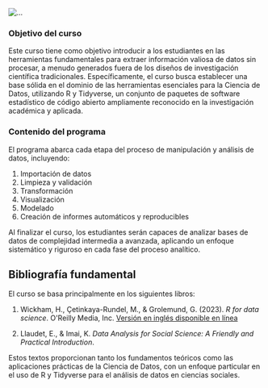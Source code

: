 
![...](img/cdar2.jpg)


### Objetivo del curso

Este curso tiene como objetivo introducir a los estudiantes en las herramientas fundamentales para extraer información valiosa de datos sin procesar, a menudo generados fuera de los diseños de investigación científica tradicionales. Específicamente, el curso busca establecer una base sólida en el dominio de las herramientas esenciales para la Ciencia de Datos, utilizando R y Tidyverse, un conjunto de paquetes de software estadístico de código abierto ampliamente reconocido en la investigación académica y aplicada.

### Contenido del programa

El programa abarca cada etapa del proceso de manipulación y análisis de datos, incluyendo:

1. Importación de datos
2. Limpieza y validación
3. Transformación
4. Visualización
5. Modelado
6. Creación de informes automáticos y reproducibles

Al finalizar el curso, los estudiantes serán capaces de analizar bases de datos de complejidad intermedia a avanzada, aplicando un enfoque sistemático y riguroso en cada fase del proceso analítico.

## Bibliografía fundamental

El curso se basa principalmente en los siguientes libros:

1. Wickham, H., Çetinkaya-Rundel, M., & Grolemund, G. (2023). *R for data science*. O'Reilly Media, Inc. 
   [Versión en inglés disponible en línea](https://r4ds.hadley.nz/)

2. Llaudet, E., & Imai, K. *Data Analysis for Social Science: A Friendly and Practical Introduction*.

Estos textos proporcionan tanto los fundamentos teóricos como las aplicaciones prácticas de la Ciencia de Datos, con un enfoque particular en el uso de R y Tidyverse para el análisis de datos en ciencias sociales.

